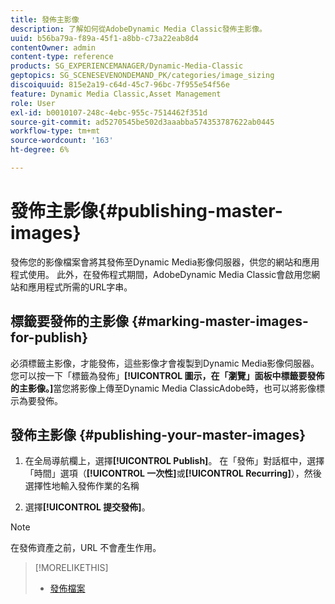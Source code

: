 ```yaml
---
title: 發佈主影像
description: 了解如何從AdobeDynamic Media Classic發佈主影像。
uuid: b56ba79a-f89a-45f1-a8bb-c73a22eab8d4
contentOwner: admin
content-type: reference
products: SG_EXPERIENCEMANAGER/Dynamic-Media-Classic
geptopics: SG_SCENESEVENONDEMAND_PK/categories/image_sizing
discoiquuid: 815e2a19-c64d-45c7-96bc-7f955e54f56e
feature: Dynamic Media Classic,Asset Management
role: User
exl-id: b0010107-248c-4ebc-955c-7514462f351d
source-git-commit: ad5270545be502d3aaabba574353787622ab0445
workflow-type: tm+mt
source-wordcount: '163'
ht-degree: 6%

---
```


# 發佈主影像{#publishing-master-images}

發佈您的影像檔案會將其發佈至Dynamic Media影像伺服器，供您的網站和應用程式使用。 此外，在發佈程式期間，AdobeDynamic Media Classic會啟用您網站和應用程式所需的URL字串。

## 標籤要發佈的主影像 {#marking-master-images-for-publish}

必須標籤主影像，才能發佈，這些影像才會複製到Dynamic Media影像伺服器。 您可以按一下「標籤為發佈」**[!UICONTROL 圖示，在「瀏覽」面板中標籤要發佈的主影像。]**&#x200B;當您將影像上傳至Dynamic Media ClassicAdobe時，也可以將影像標示為要發佈。

## 發佈主影像 {#publishing-your-master-images}

1. 在全局導航欄上，選擇&#x200B;**[!UICONTROL Publish]**。 在「發佈」對話框中，選擇「時間」選項（**[!UICONTROL 一次性]**&#x200B;或&#x200B;**[!UICONTROL Recurring]**），然後選擇性地輸入發佈作業的名稱

1. 選擇&#x200B;**[!UICONTROL 提交發佈]**。

>[!NOTE]
>
>在發佈資產之前，URL 不會產生作用。

>[!MORELIKETHIS]
>
>* [發佈檔案](publishing-files.md#publishing_files)

